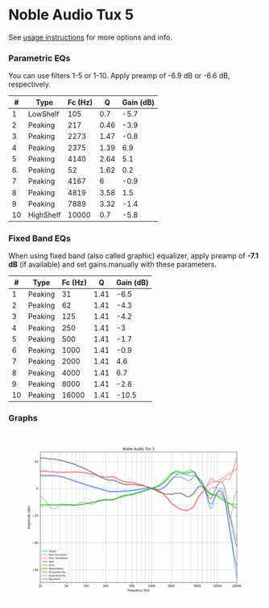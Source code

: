 # Noble Audio Tux 5
See [usage instructions](https://github.com/jaakkopasanen/AutoEq#usage) for more options and info.

### Parametric EQs
You can use filters 1-5 or 1-10. Apply preamp of -6.9 dB or -6.6 dB, respectively.

|   # | Type      |   Fc (Hz) |    Q |   Gain (dB) |
|-----|-----------|-----------|------|-------------|
|   1 | LowShelf  |       105 | 0.7  |        -5.7 |
|   2 | Peaking   |       217 | 0.46 |        -3.9 |
|   3 | Peaking   |      2273 | 1.47 |        -0.8 |
|   4 | Peaking   |      2375 | 1.39 |         6.9 |
|   5 | Peaking   |      4140 | 2.64 |         5.1 |
|   6 | Peaking   |        52 | 1.62 |         0.2 |
|   7 | Peaking   |      4167 | 6    |        -0.9 |
|   8 | Peaking   |      4819 | 3.58 |         1.5 |
|   9 | Peaking   |      7889 | 3.32 |        -1.4 |
|  10 | HighShelf |     10000 | 0.7  |        -5.8 |

### Fixed Band EQs
When using fixed band (also called graphic) equalizer, apply preamp of **-7.1 dB** (if available) and set gains manually with these parameters.

|   # | Type    |   Fc (Hz) |    Q |   Gain (dB) |
|-----|---------|-----------|------|-------------|
|   1 | Peaking |        31 | 1.41 |        -6.5 |
|   2 | Peaking |        62 | 1.41 |        -4.3 |
|   3 | Peaking |       125 | 1.41 |        -4.2 |
|   4 | Peaking |       250 | 1.41 |        -3   |
|   5 | Peaking |       500 | 1.41 |        -1.7 |
|   6 | Peaking |      1000 | 1.41 |        -0.9 |
|   7 | Peaking |      2000 | 1.41 |         4.6 |
|   8 | Peaking |      4000 | 1.41 |         6.7 |
|   9 | Peaking |      8000 | 1.41 |        -2.8 |
|  10 | Peaking |     16000 | 1.41 |       -10.5 |

### Graphs
![](./Noble%20Audio%20Tux%205.png)
